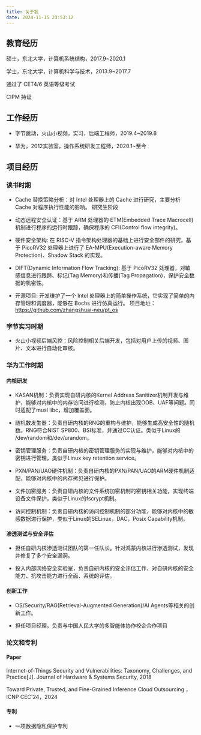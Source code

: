 ```yaml
---
title: 关于我
date: 2024-11-15 23:53:12
---
```


## 教育经历

硕士，东北大学，计算机系统结构，2017.9~2020.1

学士，东北大学，计算机科学与技术，2013.9~2017.7

通过了 CET4/6 英语等级考试

CIPM 持证

## 工作经历

- 字节跳动，火山小视频，实习，后端工程师，2019.4~2019.8

- 华为，2012实验室，操作系统研发工程师，2020.1~至今

## 项目经历

### 读书时期

- Cache 替换策略分析：对 Intel 处理器上的 Cache 进行研究，主要分析 Cache 对程序执行性能的影响。
研究生阶段

- 动态远程安全认证：基于 ARM 处理器的 ETM(Embedded Trace Macrocell)机制进行程序的运行时跟踪，确保程序的 CFI(Control flow integrity)。

- 硬件安全架构: 在 RISC-V 指令架构处理器的基础上进行安全部件的研究，基于 PicoRV32 处理器上进行了 EA-MPU(Execution-aware Memory Protection)、Shadow Stack 的实现。

- DIFT(Dynamic Information Flow Tracking): 基于 PicoRV32 处理器，对敏感信息进行跟踪、标记(Tag Memory)和传播(Tag Propagation)，保护安全数据的机密性。

- 开源项目: 开发维护了一个 Intel 处理器上的简单操作系统，它实现了简单的内存管理和调度器，能够在 Bochs 进行仿真运行。 项目地址：https://github.com/zhangshuai-neu/pt_os


### 字节实习时期

- 火山小视频后端风控：风险控制相关后端开发，包括对用户上传的视频、图片、文本进行自动化审核。


### 华为工作时期

#### 内核研发

- KASAN机制：负责实现自研内核的Kernel Address Sanitizer机制开发与维护，能够对内核中的内存访问进行检测，防止内核出现OOB、UAF等问题。同时适配了musl libc，增加覆盖面。

- 随机数发生器：负责自研内核的RNG的重构与维护，能够生成高安全性的随机数。RNG符合NIST SP800、BSI标准，并通过CC认证。类似于Linux的 /dev/random和/dev/urandom。

- 密钥管理服务：负责自研内核的密钥管理服务的实现与维护，能够对内核中的密钥进行管理，类似于Linux key retention service。

- PXN/PAN/UAO硬件机制：负责自研内核的PXN/PAN/UAO的ARM硬件机制适配，能够对内核中的内存拷贝进行保护。

- 文件加密服务：负责自研内核的文件系统加密机制的密钥相关功能，实现终端设备文件保护，类似于Linux的fscrypt机制。

- 访问控制机制：负责自研内核的访问控制机制的部分功能，能够对内核中的敏感数据进行保护，类似于Linux的SELinux，DAC，Posix Capability机制。

#### 渗透测试与安全评估

- 担任自研内核渗透测试团队的第一任队长。针对鸿蒙内核进行渗透测试，发现并修复了多个安全漏洞。

- 投入内部网络安全实验室，负责自研内核的安全评估工作，对自研内核的安全能力、抗攻击能力进行全面、系统的评估。

#### 创新工作

- OS/Security/RAG(Retrieval-Augmented Generation)/AI Agents等相关的创新工作。
  
- 担任项目经理，负责与中国人民大学的多智能体协作校企合作项目

### 论文和专利

#### Paper

Internet-of-Things Security and Vulnerabilities: Taxonomy, Challenges, and Practice[J]. Journal of Hardware & Systems Security, 2018

Toward Private, Trusted, and Fine-Grained Inference Cloud Outsourcing
，ICNP CEC'24，2024

#### 专利

- 一项数据隐私保护专利